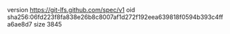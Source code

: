 version https://git-lfs.github.com/spec/v1
oid sha256:06fd223f8fa838e26b8c8007af1d272f192eea639818f0594b393c4ffa6ae8d7
size 3845
